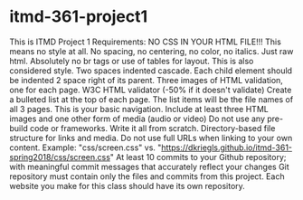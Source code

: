 # itmd-361-project1
This is ITMD Project 1 
Requirements:
NO CSS IN YOUR HTML FILE!!! This means no style at all. No spacing, no centering, no color, no italics. Just raw html.
Absolutely no br tags or use of tables for layout. This is also considered style.
Two spaces indented cascade. Each child element should be indented 2 space right of its parent.
Three images of HTML validation, one for each page. W3C HTML validator (-50% if it doesn't validate)
Create a bulleted list at the top of each page. The list items will be the file names of all 3 pages. This is your basic navigation.
Include at least three HTML images and one other form of media (audio or video)
Do not use any pre-build code or frameworks. Write it all from scratch.
Directory-based file structure for links and media. Do not use full URLs when linking to your own content. Example: "css/screen.css" vs. "https://dkriegls.github.io/itmd-361-spring2018/css/screen.css"
At least 10 commits to your Github repository; with meaningful commit messages that accurately reflect your changes
Git repository must contain only the files and commits from this project. Each website you make for this class should have its own repository.
